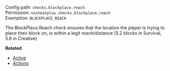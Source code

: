Config path: `checks.blockplace.reach`  
Permission: `nocheatplus.checks.blockplace.reach`  
Exemption: `BLOCKPLACE_REACH`  

The BlockPlace.Reach check ensures that the location the player is trying to place their block on, is within a legit reach/distance (5.2 blocks in Survival, 5.6 in Creative)

**Related**  
* [Active](https://github.com/Updated-NoCheatPlus/Docs/blob/master/Settings/General.md#active)
* [Actions](https://github.com/Updated-NoCheatPlus/Docs/blob/master/Settings/General.md#actions)
